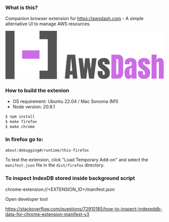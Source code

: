 ### What is this?
Companion browser extension for https://awsdash.com - A simple alternative UI to manage AWS resources.


![AwsDash.com](./public/awsdash-light.svg)

### How to build the extenion

- OS requirement: Ubuntu 22.04 / Mac Sonoma (M1)
- Node version: 20.8.1

```
$ npm install
$ make firefox
$ make chrome
```

### In firefox go to:

```
about:debugging#/runtime/this-firefox
```

To test the extension, click "Load Temporary Add-on" and select the `manifest.json` file in the `dist/firefox` directory.


### To inspect IndexDB stored inside background script

chrome-extension://<EXTENSION_ID>/manifest.json

Open developer tool

https://stackoverflow.com/questions/72910185/how-to-inspect-indexeddb-data-for-chrome-extension-manifest-v3
